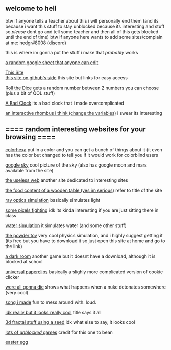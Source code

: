 ## welcome to hell

btw if anyone tells a teacher about this i will personally end them (and its because i want this stuff to stay unblocked because its interesting and stuff so *please* dont go and tell some teacher and then all of this gets blocked until the end of time)
btw if anyone here wants to add some sites/complain at me: hedgr#8008 (discord)

this is where im gonna put the stuff i make that *probably* works

[a random google sheet that anyone can edit](https://docs.google.com/spreadsheets/d/1iZABHQWZrLU6E-OBUmkvX-M_ttgbOU9n8Wr-ckXCHHE/edit?usp=sharing)


[This Site](https://hedgr.github.io)   
[this site on github's side](https://github.com/Hedgr/hedgr.github.io)
this site but links for easy access

[Roll the Dice](https://github.com/Hedgr/roll_the_dice)
gets a random number between 2 numbers you can choose (plus a bit of QOL stuff)

[A Bad Clock](https://github.com/Hedgr/time_test)
its a bad clock that i made overcomplicated

[an interactive rhombus i think (change the variables)](https://www.desmos.com/calculator/wqdto2lzqj)
i swear its interesting

## ==== random interesting websites for your browsing ====

[colorhexa](https://www.colorhexa.com/)
put in a color and you can get a bunch of things about it (it even has the color but changed to tell you if it would work for colorblind users

[google sky](https://google.com/sky)
cool picture of the sky (also has google moon and mars available from the site)

[the useless web](https://theuselessweb.com)
another site dedicated to interesting sites

[the food content of a wooden table (yes im serious)](https://www.myfitnesspal.com/food/calories/alfahores-196555419)
refer to title of the site

[ray optics simulation](https://ricktu288.github.io/ray-optics/simulator/)
basically simulates light

[some pixels fighting](https://pixelsfighting.com/)
idk its kinda interesting if you are just sitting there in class

[water simulation](https://www.escapemotions.com/experiments/fluid_water_3/)
it simulates water (and some other stuff)

[the powder toy](https://powdertoy.co.uk/)
very cool physics simulation, and i highly suggest getting it (its free but you have to download it so just open this site at home and go to the link)

[a dark room](https://adarkroom.doublespeakgames.com/)
another game but it doesnt have a download, although it is blocked at school

[universal paperclips](https://www.decisionproblem.com/paperclips/)
basically a slighly more complicated version of cookie clicker

[were all gonna die](https://outrider.org/nuclear-weapons/interactive/bomb-blast/)
shows what happens when a nuke detonates somewhere (very cool)

[song i made](https://musiclab.chromeexperiments.com/Song-Maker/song/6613628513419264)
fun to mess around with. loud.

[idk really but it looks really cool](https://epok.tech/work/tendrils/)
title says it all

[3d fractal stuff using a seed](http://www.hellochar.com/flame?name=the%20meaning%20of%20life)
idk what else to say, it looks cool

[lots of *unblocked* games](https://sites.google.com/site/unblockedgame911/)
credit for this one to bean





















































































































[easter egg](https://www.youtube.com/watch?v=dQw4w9WgXcQ)

